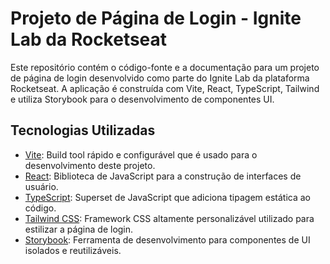 # Projeto de Página de Login - Ignite Lab da Rocketseat

Este repositório contém o código-fonte e a documentação para um projeto de página de login desenvolvido como parte do Ignite Lab da plataforma Rocketseat. A aplicação é construída com Vite, React, TypeScript, Tailwind e utiliza Storybook para o desenvolvimento de componentes UI.


## Tecnologias Utilizadas

- [Vite](https://vitejs.dev/): Build tool rápido e configurável que é usado para o desenvolvimento deste projeto.
- [React](https://reactjs.org/): Biblioteca de JavaScript para a construção de interfaces de usuário.
- [TypeScript](https://www.typescriptlang.org/): Superset de JavaScript que adiciona tipagem estática ao código.
- [Tailwind CSS](https://tailwindcss.com/): Framework CSS altamente personalizável utilizado para estilizar a página de login.
- [Storybook](https://storybook.js.org/): Ferramenta de desenvolvimento para componentes de UI isolados e reutilizáveis.

